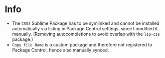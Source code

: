 # Info
- The `CSS3` Sublime Package has to be symlinked and cannot be installed automatically via listing in Package Control settings, since I modified it manually. (Removing autocompletions to avoid overlap with the `lsp-css` package.)
- `Copy file Name` is a custom package and therefore not registered to Package Control, hence also manually synced.
